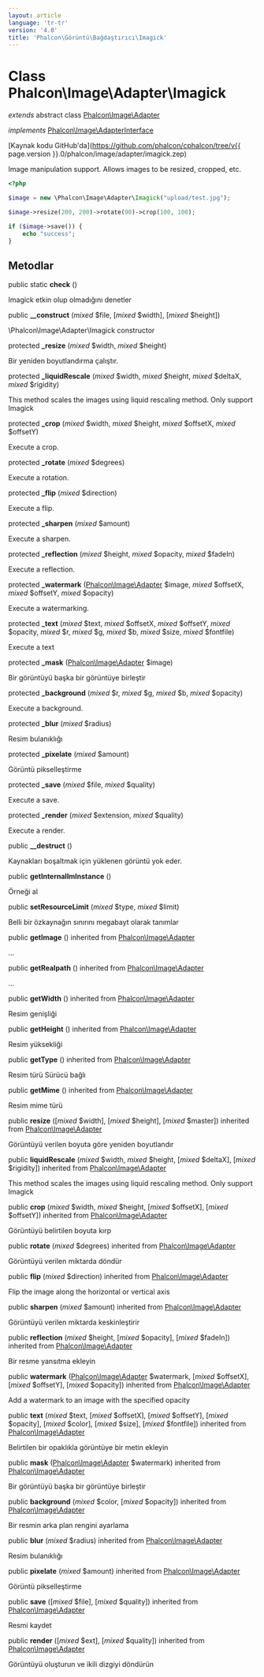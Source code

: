 ```yaml
---
layout: article
language: 'tr-tr'
version: '4.0'
title: 'Phalcon\Görüntü\Bağdaştırıcı\Imagick'
---
```

# Class **Phalcon\Image\Adapter\Imagick**

*extends* abstract class [Phalcon\Image\Adapter](Phalcon_Image_Adapter)

*implements* [Phalcon\Image\AdapterInterface](Phalcon_Image_AdapterInterface)

[Kaynak kodu GitHub'da](https://github.com/phalcon/cphalcon/tree/v{{ page.version }}.0/phalcon/image/adapter/imagick.zep)

Image manipulation support. Allows images to be resized, cropped, etc.

```php
<?php

$image = new \Phalcon\Image\Adapter\Imagick("upload/test.jpg");

$image->resize(200, 200)->rotate(90)->crop(100, 100);

if ($image->save()) {
    echo "success";
}

```

## Metodlar

public static **check** ()

Imagick etkin olup olmadığını denetler

public **__construct** (*mixed* $file, [*mixed* $width], [*mixed* $height])

\Phalcon\Image\Adapter\Imagick constructor

protected **_resize** (*mixed* $width, *mixed* $height)

Bir yeniden boyutlandırma çalıştır.

protected **_liquidRescale** (*mixed* $width, *mixed* $height, *mixed* $deltaX, *mixed* $rigidity)

This method scales the images using liquid rescaling method. Only support Imagick

protected **_crop** (*mixed* $width, *mixed* $height, *mixed* $offsetX, *mixed* $offsetY)

Execute a crop.

protected **_rotate** (*mixed* $degrees)

Execute a rotation.

protected **_flip** (*mixed* $direction)

Execute a flip.

protected **_sharpen** (*mixed* $amount)

Execute a sharpen.

protected **_reflection** (*mixed* $height, *mixed* $opacity, *mixed* $fadeIn)

Execute a reflection.

protected **_watermark** ([Phalcon\Image\Adapter](Phalcon_Image_Adapter) $image, *mixed* $offsetX, *mixed* $offsetY, *mixed* $opacity)

Execute a watermarking.

protected **_text** (*mixed* $text, *mixed* $offsetX, *mixed* $offsetY, *mixed* $opacity, *mixed* $r, *mixed* $g, *mixed* $b, *mixed* $size, *mixed* $fontfile)

Execute a text

protected **_mask** ([Phalcon\Image\Adapter](Phalcon_Image_Adapter) $image)

Bir görüntüyü başka bir görüntüye birleştir

protected **_background** (*mixed* $r, *mixed* $g, *mixed* $b, *mixed* $opacity)

Execute a background.

protected **_blur** (*mixed* $radius)

Resim bulanıklığı

protected **_pixelate** (*mixed* $amount)

Görüntü pikselleştirme

protected **_save** (*mixed* $file, *mixed* $quality)

Execute a save.

protected **_render** (*mixed* $extension, *mixed* $quality)

Execute a render.

public **__destruct** ()

Kaynakları boşaltmak için yüklenen görüntü yok eder.

public **getInternalImInstance** ()

Örneği al

public **setResourceLimit** (*mixed* $type, *mixed* $limit)

Belli bir özkaynağın sınırını megabayt olarak tanımlar

public **getImage** () inherited from [Phalcon\Image\Adapter](Phalcon_Image_Adapter)

...

public **getRealpath** () inherited from [Phalcon\Image\Adapter](Phalcon_Image_Adapter)

...

public **getWidth** () inherited from [Phalcon\Image\Adapter](Phalcon_Image_Adapter)

Resim genişliği

public **getHeight** () inherited from [Phalcon\Image\Adapter](Phalcon_Image_Adapter)

Resim yüksekliği

public **getType** () inherited from [Phalcon\Image\Adapter](Phalcon_Image_Adapter)

Resim türü Sürücü bağlı

public **getMime** () inherited from [Phalcon\Image\Adapter](Phalcon_Image_Adapter)

Resim mime türü

public **resize** ([*mixed* $width], [*mixed* $height], [*mixed* $master]) inherited from [Phalcon\Image\Adapter](Phalcon_Image_Adapter)

Görüntüyü verilen boyuta göre yeniden boyutlandır

public **liquidRescale** (*mixed* $width, *mixed* $height, [*mixed* $deltaX], [*mixed* $rigidity]) inherited from [Phalcon\Image\Adapter](Phalcon_Image_Adapter)

This method scales the images using liquid rescaling method. Only support Imagick

public **crop** (*mixed* $width, *mixed* $height, [*mixed* $offsetX], [*mixed* $offsetY]) inherited from [Phalcon\Image\Adapter](Phalcon_Image_Adapter)

Görüntüyü belirtilen boyuta kırp

public **rotate** (*mixed* $degrees) inherited from [Phalcon\Image\Adapter](Phalcon_Image_Adapter)

Görüntüyü verilen miktarda döndür

public **flip** (*mixed* $direction) inherited from [Phalcon\Image\Adapter](Phalcon_Image_Adapter)

Flip the image along the horizontal or vertical axis

public **sharpen** (*mixed* $amount) inherited from [Phalcon\Image\Adapter](Phalcon_Image_Adapter)

Görüntüyü verilen miktarda keskinleştirir

public **reflection** (*mixed* $height, [*mixed* $opacity], [*mixed* $fadeIn]) inherited from [Phalcon\Image\Adapter](Phalcon_Image_Adapter)

Bir resme yansıtma ekleyin

public **watermark** ([Phalcon\Image\Adapter](Phalcon_Image_Adapter) $watermark, [*mixed* $offsetX], [*mixed* $offsetY], [*mixed* $opacity]) inherited from [Phalcon\Image\Adapter](Phalcon_Image_Adapter)

Add a watermark to an image with the specified opacity

public **text** (*mixed* $text, [*mixed* $offsetX], [*mixed* $offsetY], [*mixed* $opacity], [*mixed* $color], [*mixed* $size], [*mixed* $fontfile]) inherited from [Phalcon\Image\Adapter](Phalcon_Image_Adapter)

Belirtilen bir opaklıkla görüntüye bir metin ekleyin

public **mask** ([Phalcon\Image\Adapter](Phalcon_Image_Adapter) $watermark) inherited from [Phalcon\Image\Adapter](Phalcon_Image_Adapter)

Bir görüntüyü başka bir görüntüye birleştir

public **background** (*mixed* $color, [*mixed* $opacity]) inherited from [Phalcon\Image\Adapter](Phalcon_Image_Adapter)

Bir resmin arka plan rengini ayarlama

public **blur** (*mixed* $radius) inherited from [Phalcon\Image\Adapter](Phalcon_Image_Adapter)

Resim bulanıklığı

public **pixelate** (*mixed* $amount) inherited from [Phalcon\Image\Adapter](Phalcon_Image_Adapter)

Görüntü pikselleştirme

public **save** ([*mixed* $file], [*mixed* $quality]) inherited from [Phalcon\Image\Adapter](Phalcon_Image_Adapter)

Resmi kaydet

public **render** ([*mixed* $ext], [*mixed* $quality]) inherited from [Phalcon\Image\Adapter](Phalcon_Image_Adapter)

Görüntüyü oluşturun ve ikili dizgiyi döndürün